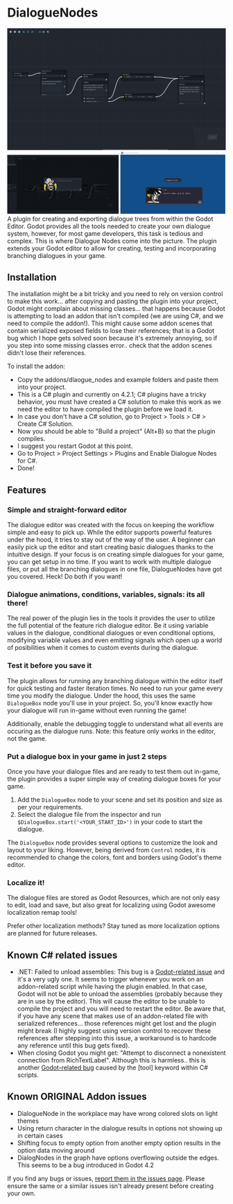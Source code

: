 # DialogueNodes
![DialogueNodes editor](.screenshots/DN4.png)
<img src='.screenshots/DN5.png' width='51%'/>
<img src='.screenshots/DN3.png' width='48%'/>
A plugin for creating and exporting dialogue trees from within the Godot Editor.
Godot provides all the tools needed to create your own dialogue system, however, for most game developers, this task is tedious and complex. This is where Dialogue Nodes come into the picture. The plugin extends your Godot editor to allow for creating, testing and incorporating branching dialogues in your game.

#####
## Installation
The installation might be a bit tricky and you need to rely on version control to make this work... after copying and pasting the plugin into your project, Godot might complain about missing classes... that happens because Godot is attempting to load an addon that isn't compiled (we are using C#, and we need to compile the addon!). This might cause some addon scenes that contain serialized exposed fields to lose their references; that is a Godot bug which I hope gets solved soon because it's extremely annoying, so if you step into some missing classes error.. check that the addon scenes didn't lose their references.

To install the addon:
- Copy the addons/dlaogue_nodes and example folders and paste them into your project.
- This is a C# plugin and currently on 4.2.1; C# plugins have a tricky behavior, you must have created a C# solution to make this work as we need the editor to have compiled the plugin before we load it.
- In case you don't have a C# solution, go to Project > Tools > C# > Create C# Solution.
- Now you should be able to "Build a project" (Alt+B) so that the plugin compiles.
- I suggest you restart Godot at this point.
- Go to Project > Project Settings > Plugins and Enable Dialogue Nodes for C#.
- Done!

#####
## Features
### Simple and straight-forward editor
The dialogue editor was created with the focus on keeping the workflow simple and easy to pick up. While the editor supports powerful features under the hood, it tries to stay out of the way of the user. A beginner can easily pick up the editor and start creating basic dialogues thanks to the intuitive design. If your focus is on creating simple dialogues for your game, you can get setup in no time. If you want to work with multiple dialogue files, or put all the branching dialogues in one file, DialogueNodes have got you covered. Heck! Do both if you want!

### Dialogue animations, conditions, variables, signals: its all there!
The real power of the plugin lies in the tools it provides the user to utilize the full potential of the feature rich dialogue editor. Be it using variable values in the dialogue, conditional dialogues or even conditional options, modifying variable values and even emitting signals which open up a world of posibilities when it comes to custom events during the dialogue.

### Test it before you save it
The plugin allows for running any branching dialogue within the editor itself for quick testing and faster iteration times. No need to run your game every time you modify the dialogue. Under the hood, this uses the same `DialogueBox` node you'll use in your project. So, you'll know exactly how your dialogue will run in-game without even running the game!

Additionally, enable the debugging toggle to understand what all events are occuring as the dialogue runs. Note: this feature only works in the editor, not the game.

### Put a dialogue box in your game in just 2 steps
Once you have your dialogue files and are ready to test them out in-game, the plugin provides a super simple way of creating dialogue boxes for your game.

1. Add the `DialogueBox` node to your scene and set its position and size as per your requirements.
2. Select the dialogue file from the inspector and run `$DialogueBox.start('<YOUR_START_ID>')` in your code to start the dialogue.

The `DialogueBox` node provides several options to customize the look and layout to your liking. However, being derived from `Control` nodes, it is recommended to change the colors, font and borders using Godot's theme editor.

### Localize it!
The dialogue files are stored as Godot Resources, which are not only easy to edit, load and save, but also great for localizing using Godot awesome localization remap tools!

Prefer other localization methods? Stay tuned as more localization options are planned for future releases.

#####
## Known C# related issues
- .NET: Failed to unload assemblies: This bug is a [Godot-related issue](https://github.com/godotengine/godot/issues/78513) and it's a very ugly one. It seems to trigger whenever you work on an addon-related script while having the plugin enabled. In that case, Godot will not be able to unload the assemblies (probably because they are in use by the editor). This will cause the editor to be unable to compile the project and you will need to restart the editor. Be aware that, if you have any scene that makes use of an addon-related file with serialized references... those references might get lost and the plugin might break (I highly suggest using version control to recover these references after stepping into this issue, a workaround is to hardcode any reference until this bug gets fixed).
- When closing Godot you might get: "Attempt to disconnect a nonexistent connection from RichTextLabel". Although this is harmless.. this is another [Godot-related bug](https://github.com/godotengine/godot/issues/76708) caused by the [tool] keyword within C# scripts.
  
#####
## Known ORIGINAL Addon issues
- DialogueNode in the workplace may have wrong colored slots on light themes
- Using return character in the dialogue results in options not showing up in certain cases
- Shifting focus to empty option from another empty option results in the option data moving around
- DialogNodes in the graph have options overflowing outside the edges. This seems to be a bug introduced in Godot 4.2

If you find any bugs or issues, [report them in the issues page](https://github.com/germanbv/DialogueNodesForCSharp/issues). Please ensure the same or a similar issues isn't already present before creating your own.
